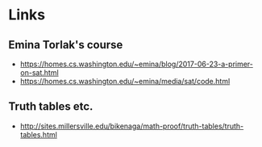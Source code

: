 # Links

## Emina Torlak's course

* https://homes.cs.washington.edu/~emina/blog/2017-06-23-a-primer-on-sat.html
* https://homes.cs.washington.edu/~emina/media/sat/code.html

## Truth tables etc.

* http://sites.millersville.edu/bikenaga/math-proof/truth-tables/truth-tables.html
